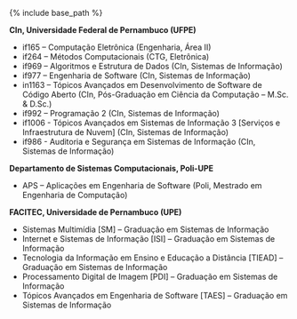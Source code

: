 

{% include base_path %}

**CIn, Universidade Federal de Pernambuco (UFPE)**

* if165 – Computação Eletrônica (Engenharia, Área II)
* if264 – Métodos Computacionais (CTG, Eletrônica)
* if969 – Algoritmos e Estrutura de Dados (CIn, Sistemas de Informação)
* if977 – Engenharia de Software (CIn, Sistemas de Informação)
* in1163 – Tópicos Avançados em Desenvolvimento de Software de Código Aberto (CIn, Pós-Graduação em Ciência da Computação – M.Sc. & D.Sc.)
* if992 – Programação 2 (CIn, Sistemas de Informação)
* if1006 - Tópicos Avançados em Sistemas de Informação 3 [Serviços e Infraestrutura de Nuvem] (CIn, Sistemas de Informação)
* if986 - Auditoria e Segurança em Sistemas de Informação (CIn, Sistemas de Informação)

**Departamento de Sistemas Computacionais, Poli-UPE**

* APS – Aplicações em Engenharia de Software (Poli, Mestrado em Engenharia de Computação)

**FACITEC, Universidade de Pernambuco (UPE)**

* Sistemas Multimídia [SM] – Graduação em Sistemas de Informação
* Internet e Sistemas de Informação [ISI] – Graduação em Sistemas de Informação
* Tecnologia da Informação em Ensino e Educação a Distância [TIEAD] – Graduação em Sistemas de Informação
* Processamento Digital de Imagem [PDI] – Graduação em Sistemas de Informação
* Tópicos Avançados em Engenharia de Software [TAES] – Graduação em Sistemas de Informação
